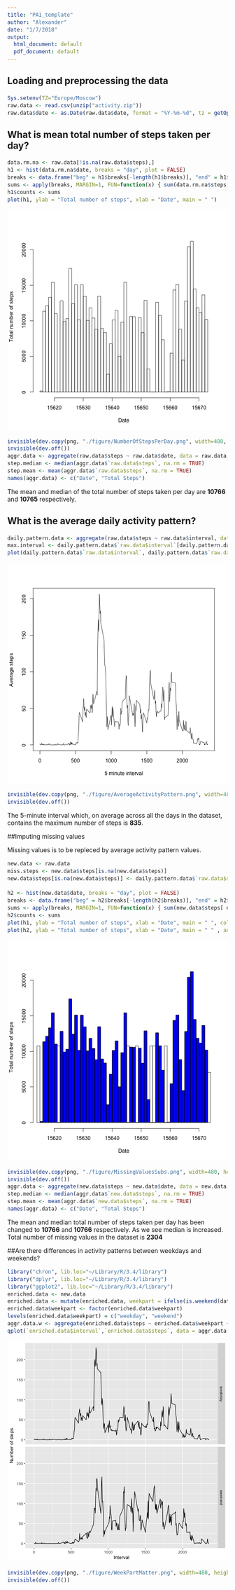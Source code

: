 ```yaml
---
title: "PA1_template"
author: "Alexander"
date: "1/7/2018"
output:
  html_document: default
  pdf_document: default
---
```




## Loading and preprocessing the data


```r
Sys.setenv(TZ="Europe/Moscow")
raw.data <- read.csv(unzip("activity.zip"))
raw.data$date <- as.Date(raw.data$date, format = "%Y-%m-%d", tz = getOption("tz"))
```

## What is mean total number of steps taken per day?


```r
data.rm.na <- raw.data[!is.na(raw.data$steps),]
h1 <- hist(data.rm.na$date, breaks = "day", plot = FALSE)
breaks <- data.frame("beg" = h1$breaks[-length(h1$breaks)], "end" = h1$breaks[-1])
sums <- apply(breaks, MARGIN=1, FUN=function(x) { sum(data.rm.na$steps[ data.rm.na$date >= x[1] & data.rm.na$date < x[2] ]) })
h1$counts <- sums
plot(h1, ylab = "Total number of steps", xlab = "Date", main = " ")
```

![plot of chunk aggr.data](figure/aggr.data-1.png)

```r
invisible(dev.copy(png, "./figure/NumberOfStepsPerDay.png", width=480, height=480))
invisible(dev.off())
aggr.data <- aggregate(raw.data$steps ~ raw.data$date, data = raw.data, sum, na.rm = TRUE)
step.median <- median(aggr.data$`raw.data$steps`, na.rm = TRUE)
step.mean <- mean(aggr.data$`raw.data$steps`, na.rm = TRUE)
names(aggr.data) <- c("Date", "Total Steps")
```

The mean and median of the total number of steps taken per day are **10766** and **10765** respectively.


## What is the average daily activity pattern?

```r
daily.pattern.data <- aggregate(raw.data$steps ~ raw.data$interval, data = raw.data, mean, na.rm = TRUE )
max.interval <- daily.pattern.data$`raw.data$interval`[daily.pattern.data$`raw.data$steps` == max(daily.pattern.data$`raw.data$steps`)]
plot(daily.pattern.data$`raw.data$interval`, daily.pattern.data$`raw.data$steps`, type = "l", xlab = "5 minute interval", ylab = "Average steps")
```

![plot of chunk daily.data](figure/daily.data-1.png)

```r
invisible(dev.copy(png, "./figure/AverageActivityPattern.png", width=480, height=480))
invisible(dev.off())
```

The 5-minute interval which, on average across all the days in the dataset, contains the maximum number of steps is **835**.


##Imputing missing values

Missing values is to be repleced by average activity pattern values.

```r
new.data <- raw.data
miss.steps <- new.data$steps[is.na(new.data$steps)]
new.data$steps[is.na(new.data$steps)] <- daily.pattern.data$`raw.data$steps`[match(new.data$interval, daily.pattern.data$`raw.data$interval`)]

h2 <- hist(new.data$date, breaks = "day", plot = FALSE)
breaks <- data.frame("beg" = h2$breaks[-length(h2$breaks)], "end" = h2$breaks[-1])
sums <- apply(breaks, MARGIN=1, FUN=function(x) { sum(new.data$steps[ new.data$date >= x[1] & new.data$date < x[2] ]) })
h2$counts <- sums
plot(h1, ylab = "Total number of steps", xlab = "Date", main = " ", col = rgb(0,0,1,1))
plot(h2, ylab = "Total number of steps", xlab = "Date", main = " " , add = T)
```

![plot of chunk new.data](figure/new.data-1.png)

```r
invisible(dev.copy(png, "./figure/MissingValuesSubs.png", width=480, height=480))
invisible(dev.off())
aggr.data <- aggregate(new.data$steps ~ new.data$date, data = new.data, sum, na.rm = TRUE)
step.median <- median(aggr.data$`new.data$steps`, na.rm = TRUE)
step.mean <- mean(aggr.data$`new.data$steps`, na.rm = TRUE)
names(aggr.data) <- c("Date", "Total Steps")
```
The mean and median total number of steps taken per day has been changed to **10766** and **10766** respectively. As we see median is increased. 
Total number of missing values in the dataset is **2304**


##Are there differences in activity patterns between weekdays and weekends?


```r
library("chron", lib.loc="~/Library/R/3.4/library")
library("dplyr", lib.loc="~/Library/R/3.4/library")
library("ggplot2", lib.loc="~/Library/R/3.4/library")
enriched.data <- new.data
enriched.data <- mutate(enriched.data, weekpart = ifelse(is.weekend(date) == TRUE, 1, 0))
enriched.data$weekpart <- factor(enriched.data$weekpart)
levels(enriched.data$weekpart) = c("weekday", "weekend")
aggr.data.w <- aggregate(enriched.data$steps ~ enriched.data$weekpart + enriched.data$interval, data = enriched.data, mean, na.rm = TRUE)
qplot(`enriched.data$interval`,`enriched.data$steps`, data = aggr.data.w, facets = `enriched.data$weekpart` ~. , geom = "line", xlab = "Interval", ylab = "Number of steps")
```

![plot of chunk enriched.data](figure/enriched.data-1.png)

```r
invisible(dev.copy(png, "./figure/WeekPartMatter.png", width=480, height=480))
invisible(dev.off())
```

